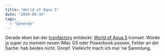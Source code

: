 ```yaml
---
title: "World of Aqua 5"
date: "2004-09-16"
tags:
  - "Generde"
---
```


Gerade eben bei der [Iconfactory](http://www.iconfactory.com/news.asp) entdeckt: [World of Aqua 5](http://www.iconfactory.com/preview.asp?type=show&id=219) Iconset. Würde ja super zu meinem neuen IMac G5 oder Powerbook passen, Fehler an der Sache: hab beides nicht. Gnnpf. Vielleicht mach ich mal ‘ne Sammlung.
